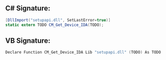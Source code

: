 
## C# Signature:
```cs
[DllImport("setupapi.dll", SetLastError=true)]
static extern TODO CM_Get_Device_IDA(TODO);
```

## VB Signature:
```cs
Declare Function CM_Get_Device_IDA Lib "setupapi.dll" (TODO) As TODO
```

